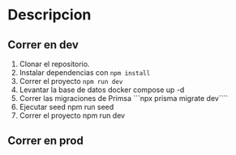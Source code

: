 # Descripcion

## Correr en dev

1. Clonar el repositorio.
2. Instalar dependencias con `npm install `
3. Correr el proyecto `npm run dev `
4. Levantar la base de datos docker compose up -d
5. Correr las migraciones de Primsa ```npx prisma migrate dev````
6. Ejecutar seed npm run seed
7. Correr el proyecto npm run dev

## Correr en prod
